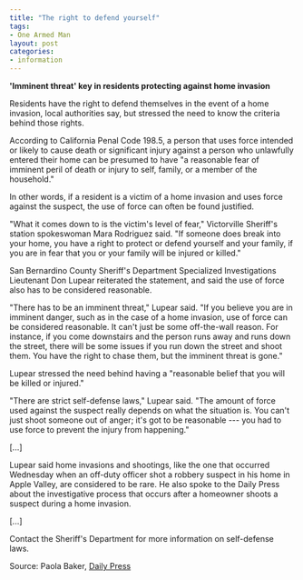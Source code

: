 ```yaml
---
title: "The right to defend yourself"
tags:
- One Armed Man
layout: post
categories:
- information
---
```


**'Imminent threat' key in residents protecting against home invasion**

Residents have the right to defend themselves in the event of a home invasion, local authorities say, but stressed the need to know the criteria behind those rights.

According to California Penal Code 198.5, a person that uses force intended or likely to cause death or significant injury against a person who unlawfully entered their home can be presumed to have "a reasonable fear of imminent peril of death or injury to self, family, or a member of the household."

In other words, if a resident is a victim of a home invasion and uses force against the suspect, the use of force can often be found justified.

"What it comes down to is the victim's level of fear," Victorville Sheriff's station spokeswoman Mara Rodriguez said. "If someone does break into your home, you have a right to protect or defend yourself and your family, if you are in fear that you or your family will be injured or killed."

San Bernardino County Sheriff's Department Specialized Investigations Lieutenant Don Lupear reiterated the statement, and said the use of force also has to be considered reasonable.

"There has to be an imminent threat," Lupear said. "If you believe you are in imminent danger, such as in the case of a home invasion, use of force can be considered reasonable. It can't just be some off-the-wall reason. For instance, if you come downstairs and the person runs away and runs down the street, there will be some issues if you run down the street and shoot them. You have the right to chase them, but the imminent threat is gone."

Lupear stressed the need behind having a "reasonable belief that you will be killed or injured."

"There are strict self-defense laws," Lupear said. "The amount of force used against the suspect really depends on what the situation is. You can't just shoot someone out of anger; it's got to be reasonable --- you had to use force to prevent the injury from happening."

\[...\]

Lupear said home invasions and shootings, like the one that occurred Wednesday when an off-duty officer shot a robbery suspect in his home in Apple Valley, are considered to be rare. He also spoke to the Daily Press about the investigative process that occurs after a homeowner shoots a suspect during a home invasion.

\[...\]

Contact the Sheriff's Department for more information on self-defense laws.

Source: Paola Baker, [Daily Press](https://www.vvdailypress.com/)